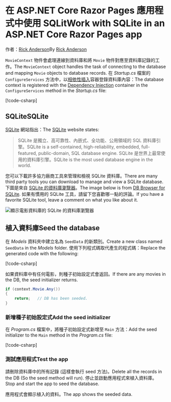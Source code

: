 # <a name="work-with-sqlite-in-an-aspnet-core-razor-pages-app"></a><span data-ttu-id="3655d-101">在 ASP.NET Core Razor Pages 應用程式中使用 SQLit</span><span class="sxs-lookup"><span data-stu-id="3655d-101">Work with SQLite in an ASP.NET Core Razor Pages app</span></span>

<span data-ttu-id="3655d-102">作者：[Rick Anderson](https://twitter.com/RickAndMSFT)</span><span class="sxs-lookup"><span data-stu-id="3655d-102">By [Rick Anderson](https://twitter.com/RickAndMSFT)</span></span>

<span data-ttu-id="3655d-103">`MovieContext` 物件會處理連線到資料庫和將 `Movie` 物件對應至資料庫記錄的工作。</span><span class="sxs-lookup"><span data-stu-id="3655d-103">The `MovieContext` object handles the task of connecting to the database and mapping `Movie` objects to database records.</span></span> <span data-ttu-id="3655d-104">在 *Startup.cs* 檔案的 `ConfigureServices` 方法中，以[相依性插入](xref:fundamentals/dependency-injection)容器登錄資料庫內容：</span><span class="sxs-lookup"><span data-stu-id="3655d-104">The database context is registered with the [Dependency Injection](xref:fundamentals/dependency-injection) container in the `ConfigureServices` method in the *Startup.cs* file:</span></span>

[!code-csharp[](code/Startup.cs?name=snippet2&highlight=6-8)]

## <a name="sqlite"></a><span data-ttu-id="3655d-105">SQLite</span><span class="sxs-lookup"><span data-stu-id="3655d-105">SQLite</span></span>

<span data-ttu-id="3655d-106">[SQLite](https://www.sqlite.org/) 網站指出：</span><span class="sxs-lookup"><span data-stu-id="3655d-106">The [SQLite](https://www.sqlite.org/) website states:</span></span>

> <span data-ttu-id="3655d-107">SQLite 是獨立、高可靠性、內嵌式、全功能、公用領域的 SQL 資料庫引擎。</span><span class="sxs-lookup"><span data-stu-id="3655d-107">SQLite is a self-contained, high-reliability, embedded, full-featured, public-domain, SQL database engine.</span></span> <span data-ttu-id="3655d-108">SQLite 是世界上最常使用的資料庫引擎。</span><span class="sxs-lookup"><span data-stu-id="3655d-108">SQLite is the most used database engine in the world.</span></span>

<span data-ttu-id="3655d-109">您可以下載許多協力廠商工具來管理和檢視 SQLite 資料庫。</span><span class="sxs-lookup"><span data-stu-id="3655d-109">There are many third party tools you can download to manage and view a SQLite database.</span></span> <span data-ttu-id="3655d-110">下圖是來自 [SQLite 的資料庫瀏覽器](http://sqlitebrowser.org/)。</span><span class="sxs-lookup"><span data-stu-id="3655d-110">The image below is from [DB Browser for SQLite](http://sqlitebrowser.org/).</span></span> <span data-ttu-id="3655d-111">如果有慣用的 SQLite 工具，請留下您喜歡哪一點的評論。</span><span class="sxs-lookup"><span data-stu-id="3655d-111">If you have a favorite SQLite tool, leave a comment on what you like about it.</span></span>

![顯示電影資料庫的 SQLite 的資料庫瀏覽器](../../tutorials/first-mvc-app-xplat/working-with-sql/_static/dbb.png)

## <a name="seed-the-database"></a><span data-ttu-id="3655d-113">植入資料庫</span><span class="sxs-lookup"><span data-stu-id="3655d-113">Seed the database</span></span>

<span data-ttu-id="3655d-114">在 *Models* 資料夾中建立名為 `SeedData` 的新類別。</span><span class="sxs-lookup"><span data-stu-id="3655d-114">Create a new class named `SeedData` in the *Models* folder.</span></span> <span data-ttu-id="3655d-115">使用下列程式碼取代產生的程式碼：</span><span class="sxs-lookup"><span data-stu-id="3655d-115">Replace the generated code with the following:</span></span>

[!code-csharp[](code/Models/SeedData.cs)]

<span data-ttu-id="3655d-116">如果資料庫中有任何電影，則種子初始設定式會返回。</span><span class="sxs-lookup"><span data-stu-id="3655d-116">If there are any movies in the DB, the seed initializer returns.</span></span>

```csharp
if (context.Movie.Any())
{
    return;   // DB has been seeded.
}
```

<a name="si"></a>
### <a name="add-the-seed-initializer"></a><span data-ttu-id="3655d-117">新增種子初始設定式</span><span class="sxs-lookup"><span data-stu-id="3655d-117">Add the seed initializer</span></span>

<span data-ttu-id="3655d-118">在 *Program.cs* 檔案中，將種子初始設定式新增至 `Main` 方法：</span><span class="sxs-lookup"><span data-stu-id="3655d-118">Add the seed initializer to the `Main` method in the *Program.cs* file:</span></span>

[!code-csharp[](../../tutorials/razor-pages/razor-pages-start/sample/RazorPagesMovie/Program.cs)]

### <a name="test-the-app"></a><span data-ttu-id="3655d-119">測試應用程式</span><span class="sxs-lookup"><span data-stu-id="3655d-119">Test the app</span></span>

<span data-ttu-id="3655d-120">請刪除資料庫中的所有記錄 (這樣會執行 seed 方法)。</span><span class="sxs-lookup"><span data-stu-id="3655d-120">Delete all the records in the DB (So the seed method will run).</span></span> <span data-ttu-id="3655d-121">停止並啟動應用程式來植入資料庫。</span><span class="sxs-lookup"><span data-stu-id="3655d-121">Stop and start the app to seed the database.</span></span>

<span data-ttu-id="3655d-122">應用程式會顯示植入的資料。</span><span class="sxs-lookup"><span data-stu-id="3655d-122">The app shows the seeded data.</span></span>
